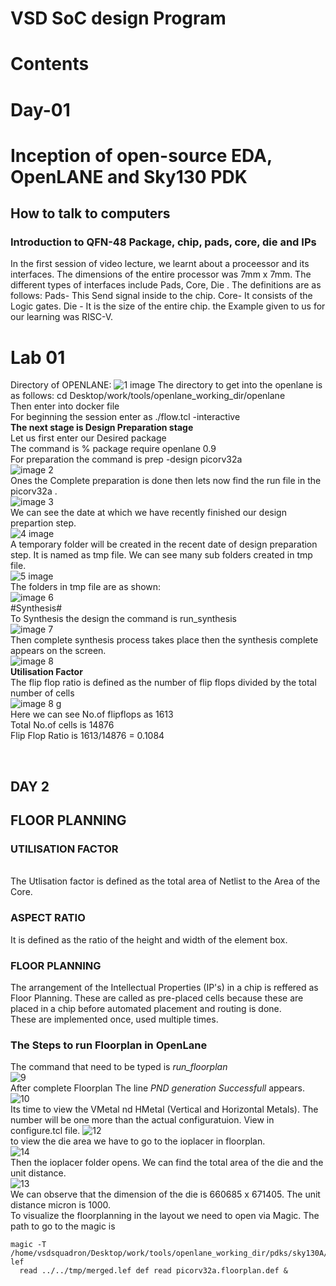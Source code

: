 # VSD SoC design Program
# Contents
# Day-01
# Inception of open-source EDA, OpenLANE and Sky130 PDK
##  How to talk to computers
###   Introduction to QFN-48 Package, chip, pads, core, die and IPs
In the first session of video lecture, we learnt about a proceessor and its interfaces. The dimensions of the entire processor was 7mm x 7mm. The different types of interfaces include Pads, Core, Die .
The definitions are as follows:
Pads- This Send signal inside to the chip.
Core- It consists of the Logic gates.
Die - It is the size of the entire chip.
the Example given to us for our learning was RISC-V.
# Lab 01
Directory of OPENLANE:
![1 image](https://github.com/chetp100/VSDSOC/assets/169384940/f30a048d-04ca-4c19-bbeb-b4b65be5582e)
The directory to get into the openlane is as follows:
cd Desktop/work/tools/openlane_working_dir/openlane
<br>
Then enter into docker file
<br>
For beginning the session enter as ./flow.tcl -interactive
<br>
**The next stage is Design Preparation stage**
<br>
Let us first enter our Desired package 
<br>
The command is % package require openlane 0.9
<br>
For preparation the command is prep -design picorv32a
<br>
![image 2](https://github.com/chetp100/VSDSOC/assets/169384940/4232d60d-4000-45fa-8a3b-121d67b110c7)
<br>
Ones the Complete preparation is done then lets now find the run file in the picorv32a .
<br>
![image 3](https://github.com/chetp100/VSDSOC/assets/169384940/9f7b9283-f610-4c73-adfe-9fb9451ec0b8)
<br>
We can see the date at which we have recently finished our design prepartion step.
<br>
![4 image](https://github.com/chetp100/VSDSOC/assets/169384940/0e278870-17df-4ec3-9795-d60d9105ac0e)
<br>
A temporary folder will be created in the recent date of design preparation step. It is named as tmp file. We can see many sub folders created in tmp file.
<br>
![5 image](https://github.com/chetp100/VSDSOC/assets/169384940/7a713311-fc25-474e-89d0-7ac2b2cc1826)
<br>
The folders in tmp file are as shown:
<br>
![image 6](https://github.com/chetp100/VSDSOC/assets/169384940/f778eca9-979a-455c-835b-2119af1352ad)
<br>
#Synthesis#
<br>
To Synthesis the design the command is run_synthesis
<br>
![image 7](https://github.com/chetp100/VSDSOC/assets/169384940/dbc6991c-7f2e-412c-8769-1f06e0839ec3)
<br>
Then complete synthesis process takes place then the synthesis complete appears on the screen.
<br>
![image 8](https://github.com/chetp100/VSDSOC/assets/169384940/58d2d9ed-0828-4227-8868-3a0bd9a1af41)
<br>
**Utilisation Factor**
<br>
The flip flop ratio is defined as the number of flip flops divided by the total number of cells
<br>
![image 8 g](https://github.com/chetp100/VSDSOC/assets/169384940/e6181776-cc66-455a-b21c-caa846cb667e)
<br>
Here we can see No.of flipflops as 1613
<br>
Total No.of cells is 14876
<br>
Flip Flop Ratio is 1613/14876 = 0.1084

<br>

## **DAY 2**
## FLOOR PLANNING 
### UTILISATION FACTOR
<br>
The Utlisation factor is defined as the total area of Netlist to the Area of the Core.
<br>

### ASPECT RATIO
It is defined as the ratio of the height and width of the element box.
<br>

### FLOOR PLANNING
The arrangement of the Intellectual Properties (IP's) in a chip is reffered as Floor Planning. These are called as pre-placed cells because these are placed in a chip before automated placement and routing is done.
<br>
These are implemented once, used multiple times.
<br>

### The Steps to run Floorplan in OpenLane

The command that need to be typed is *run_floorplan*
<br>
![9](https://github.com/chetp100/VSDSOC/assets/169384940/2b8b2e4b-e30b-4698-93c2-f16254913d25)
<br>
After complete Floorplan The line *PND generation Successfull* appears.
<br>
![10](https://github.com/chetp100/VSDSOC/assets/169384940/f942d386-4c77-4d55-a14b-4ad55411cdcb)
<br>
Its time to view the VMetal nd HMetal (Vertical and Horizontal Metals). The number will be one more than the actual configuratuion.  View in configure.tcl file.
![12](https://github.com/chetp100/VSDSOC/assets/169384940/f7fa5a22-e9df-4518-b1a9-86cec3edac09)
<br>
to view the die area we have to go to the ioplacer in floorplan.
<br>
![14](https://github.com/chetp100/VSDSOC/assets/169384940/e954adb9-22db-4db1-bb96-1a07819e8cde)
<br>
Then the ioplacer folder opens. We can find the total area of the die and the unit distance.
<br>
![13](https://github.com/chetp100/VSDSOC/assets/169384940/081d64fc-ad1e-4004-ac5d-e518b2cd27a6)
<br>
We can observe that the dimension of the die is 660685 x 671405. The unit distance micron is 1000.
<br>
To visualize the floorplanning in the layout we need to open via Magic. The path to go to the magic is 
<br>
```
magic -T /home/vsdsquadron/Desktop/work/tools/openlane_working_dir/pdks/sky130A/libs.tech/magic/sky130A.tech lef 
  read ../../tmp/merged.lef def read picorv32a.floorplan.def &

```
























